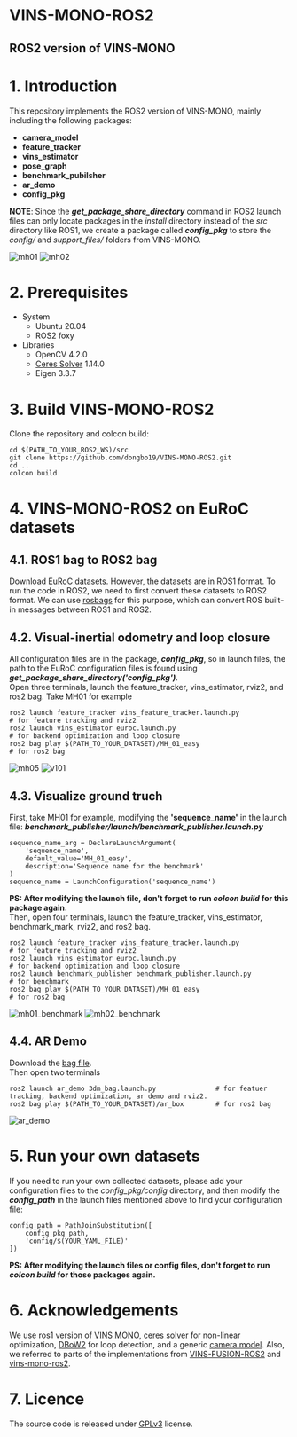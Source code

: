 # VINS-MONO-ROS2
## ROS2 version of VINS-MONO
# 1. Introduction
This repository implements the ROS2 version of VINS-MONO, mainly including the following packages:
* **camera_model**
* **feature_tracker**
* **vins_estimator**
* **pose_graph**
* **benchmark_pubilsher**
* **ar_demo**
* **config_pkg**

**NOTE**: Since the **_get_package_share_directory_** command in ROS2 launch files can only locate packages in the _install_ directory instead of the _src_ directory like ROS1, we create a package called **_config_pkg_** to store the _config/_ and _support_files/_ folders from VINS-MONO.
 
![mh01](https://github.com/dongbo19/VINS-MONO-ROS2/blob/main/config_pkg/config/gif/vins_ros2_mh01.gif)
![mh02](https://github.com/dongbo19/VINS-MONO-ROS2/blob/main/config_pkg/config/gif/vins_ros2_mh02.gif)
# 2. Prerequisites
* System  
  * Ubuntu 20.04  
  * ROS2 foxy
* Libraries
  * OpenCV 4.2.0
  * [Ceres Solver](http://ceres-solver.org/installation.html) 1.14.0
  * Eigen 3.3.7
# 3. Build VINS-MONO-ROS2
Clone the repository and colcon build:  
```
cd $(PATH_TO_YOUR_ROS2_WS)/src
git clone https://github.com/dongbo19/VINS-MONO-ROS2.git
cd ..
colcon build
```
# 4. VINS-MONO-ROS2 on EuRoC datasets
## 4.1. ROS1 bag to ROS2 bag
Download [EuRoC datasets](https://projects.asl.ethz.ch/datasets/doku.php?id=kmavvisualinertialdatasets). However, the datasets are in ROS1 format. To run the code in ROS2, we need to first convert these datasets to ROS2 format. We can use [rosbags](https://pypi.org/project/rosbags/) for this purpose, which can convert ROS built-in messages between ROS1 and ROS2.  
## 4.2. Visual-inertial odometry and loop closure
All configuration files are in the package, **_config_pkg_**, so in launch files, the path to the EuRoC configuration files is found using **_get_package_share_directory('config_pkg')_**.  
Open three terminals, launch the feature_tracker, vins_estimator, rviz2, and ros2 bag. Take MH01 for example
```
ros2 launch feature_tracker vins_feature_tracker.launch.py              # for feature tracking and rviz2
ros2 launch vins_estimator euroc.launch.py                              # for backend optimization and loop closure
ros2 bag play $(PATH_TO_YOUR_DATASET)/MH_01_easy                        # for ros2 bag
```
![mh05](https://github.com/dongbo19/VINS-MONO-ROS2/blob/main/config_pkg/config/gif/vins_ros2_mh05.gif)
![v101](https://github.com/dongbo19/VINS-MONO-ROS2/blob/main/config_pkg/config/gif/vins_ros2_v101.gif)
## 4.3. Visualize ground truch
First, take MH01 for example, modifying the **'sequence_name'** in the launch file: 
**_benchmark_publisher/launch/benchmark_publisher.launch.py_**
```
sequence_name_arg = DeclareLaunchArgument(
    'sequence_name',
    default_value='MH_01_easy',
    description='Sequence name for the benchmark'
)
sequence_name = LaunchConfiguration('sequence_name')
```
**PS: After modifying the launch file, don't forget to run **_colcon build_** for this package again.**  
Then, open four terminals, launch the feature_tracker, vins_estimator, benchmark_mark, rviz2, and ros2 bag.
```
ros2 launch feature_tracker vins_feature_tracker.launch.py            # for feature tracking and rviz2
ros2 launch vins_estimator euroc.launch.py                            # for backend optimization and loop closure
ros2 launch benchmark_publisher benchmark_publisher.launch.py         # for benchmark
ros2 bag play $(PATH_TO_YOUR_DATASET)/MH_01_easy                      # for ros2 bag
```
![mh01_benchmark](https://github.com/dongbo19/VINS-MONO-ROS2/blob/main/config_pkg/config/gif/vins_ros2_benchmark_mh01.gif)
![mh02_benchmark](https://github.com/dongbo19/VINS-MONO-ROS2/blob/main/config_pkg/config/gif/vins_ros2_benchmark_mh02.gif)
## 4.4. AR Demo
Download the [bag file](https://www.dropbox.com/scl/fi/q18lot4bfs1fqrctclz7b/ar_box.bag?rlkey=16yrxnwnt2fcutwwzwhlevd1n&e=1&dl=0).  
Then open two terminals  
```
ros2 launch ar_demo 3dm_bag.launch.py               # for featuer tracking, backend optimization, ar demo and rviz2.
ros2 bag play $(PATH_TO_YOUR_DATASET)/ar_box        # for ros2 bag
```
![ar_demo](https://github.com/dongbo19/VINS-MONO-ROS2/blob/main/config_pkg/config/gif/vins_ros2_ar_demo.gif)
# 5. Run your own datasets
If you need to run your own collected datasets, please add your configuration files to the _config_pkg/config_ directory, and then modify the **_config_path_** in the launch files mentioned above to find your configuration file:  
```
config_path = PathJoinSubstitution([
    config_pkg_path,
    'config/$(YOUR_YAML_FILE)'
])
```
**PS: After modifying the launch files or config files, don't forget to run **_colcon build_** for those packages again.**  
# 6. Acknowledgements
We use ros1 version of [VINS MONO](https://github.com/HKUST-Aerial-Robotics/VINS-Mono),  [ceres solver](http://ceres-solver.org/installation.html) for non-linear optimization, [DBoW2](https://github.com/dorian3d/DBoW2) for loop detection, and a generic [camera model](https://github.com/hengli/camodocal). Also, we referred to parts of the implementations from [VINS-FUSION-ROS2](https://github.com/zinuok/VINS-Fusion-ROS2) and [vins-mono-ros2](https://github.com/hitzzq/vins-mono-ros2).

# 7. Licence
The source code is released under [GPLv3](https://www.gnu.org/licenses/) license.
